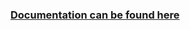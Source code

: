 ### [Documentation can be found here](https://github.com/golanlevin/ExperimentalCapture/blob/master/students/kevin/project3/README.md)

